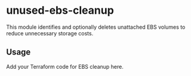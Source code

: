 # unused-ebs-cleanup

This module identifies and optionally deletes unattached EBS volumes to reduce unnecessary storage costs.

## Usage

Add your Terraform code for EBS cleanup here. 